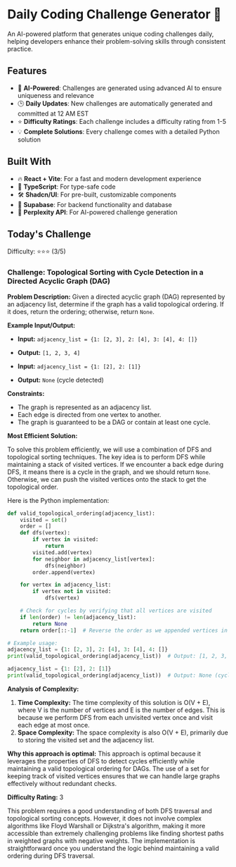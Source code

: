 # Daily Coding Challenge Generator 🚀

An AI-powered platform that generates unique coding challenges daily, helping developers enhance their problem-solving skills through consistent practice.

## Features

- 🤖 **AI-Powered**: Challenges are generated using advanced AI to ensure uniqueness and relevance
- 🕒 **Daily Updates**: New challenges are automatically generated and committed at 12 AM EST
- ⭐ **Difficulty Ratings**: Each challenge includes a difficulty rating from 1-5
- 💡 **Complete Solutions**: Every challenge comes with a detailed Python solution

## Built With

- 🔥 **React + Vite**: For a fast and modern development experience
- 🔷 **TypeScript**: For type-safe code
- 🛠️ **Shadcn/UI**: For pre-built, customizable components
- 🔌 **Supabase**: For backend functionality and database
- 🤖 **Perplexity API**: For AI-powered challenge generation

## Today's Challenge

Difficulty: ⭐⭐⭐ (3/5)

### Challenge: Topological Sorting with Cycle Detection in a Directed Acyclic Graph (DAG)

**Problem Description:**
Given a directed acyclic graph (DAG) represented by an adjacency list, determine if the graph has a valid topological ordering. If it does, return the ordering; otherwise, return `None`.

**Example Input/Output:**

- **Input:** `adjacency_list = {1: [2, 3], 2: [4], 3: [4], 4: []}`
- **Output:** `[1, 2, 3, 4]`

- **Input:** `adjacency_list = {1: [2], 2: [1]}`
- **Output:** `None` (cycle detected)

**Constraints:**
- The graph is represented as an adjacency list.
- Each edge is directed from one vertex to another.
- The graph is guaranteed to be a DAG or contain at least one cycle.

**Most Efficient Solution:**

To solve this problem efficiently, we will use a combination of DFS and topological sorting techniques. The key idea is to perform DFS while maintaining a stack of visited vertices. If we encounter a back edge during DFS, it means there is a cycle in the graph, and we should return `None`. Otherwise, we can push the visited vertices onto the stack to get the topological order.

Here is the Python implementation:

```python
def valid_topological_ordering(adjacency_list):
    visited = set()
    order = []
    def dfs(vertex):
        if vertex in visited:
            return 
        visited.add(vertex)
        for neighbor in adjacency_list[vertex]:
            dfs(neighbor)
        order.append(vertex)

    for vertex in adjacency_list:
        if vertex not in visited:
            dfs(vertex)

    # Check for cycles by verifying that all vertices are visited
    if len(order) != len(adjacency_list):
        return None
    return order[::-1]  # Reverse the order as we appended vertices in reverse DFS order

# Example usage:
adjacency_list = {1: [2, 3], 2: [4], 3: [4], 4: []}
print(valid_topological_ordering(adjacency_list))  # Output: [1, 2, 3, 4]

adjacency_list = {1: [2], 2: [1]}
print(valid_topological_ordering(adjacency_list))  # Output: None (cycle detected)
```

**Analysis of Complexity:**

1. **Time Complexity:** The time complexity of this solution is O(V + E), where V is the number of vertices and E is the number of edges. This is because we perform DFS from each unvisited vertex once and visit each edge at most once.
2. **Space Complexity:** The space complexity is also O(V + E), primarily due to storing the visited set and the adjacency list.

**Why this approach is optimal:**
This approach is optimal because it leverages the properties of DFS to detect cycles efficiently while maintaining a valid topological ordering for DAGs. The use of a set for keeping track of visited vertices ensures that we can handle large graphs effectively without redundant checks.

**Difficulty Rating:** 3

This problem requires a good understanding of both DFS traversal and topological sorting concepts. However, it does not involve complex algorithms like Floyd Warshall or Dijkstra's algorithm, making it more accessible than extremely challenging problems like finding shortest paths in weighted graphs with negative weights. The implementation is straightforward once you understand the logic behind maintaining a valid ordering during DFS traversal.
